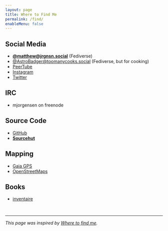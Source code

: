 ```yaml
---
layout: page
title: Where to Find Me
permalink: /find/
enableMenu: false
---
```


## Social Media

* **[@matthew@jrgnsn.social][pleroma]** (Fediverse)
* [@AstroBadger@toomanycooks.social][tmcs] (Fediverse, but for cooking)
* [PeerTube][peertube]
* [Instagram][instagram]
* [Twitter][twitter]

[pleroma]:https://jrgnsn.social/matthew
[tmcs]:https://toomanycooks.social/@AstroBadger
[instagram]:https://www.instagram.com/matthewjorgensen/
[twitter]:https://twitter.com/prplecake
[peertube]:https://jrgnsn.video/accounts/matthew

## IRC

* mjorgensen on freenode

## Source Code

* [GitHub][github]
* **[Sourcehut][sourcehut]**

[github]:https://github.com/prplecake
[sourcehut]:https://sr.ht/~mjorgensen

## Mapping

* [Gaia GPS][gaia-gps]
* [OpenStreetMaps][osm]

[gaia-gps]:https://www.gaiagps.com/profile/920114/prplecake/
[osm]:https://www.openstreetmap.org/user/prplecake

## Books

* [inventaire][inventaire]

[inventaire]:https://inventaire.io/inventory/matthew

<br />

---

*This page was inspired by [Where to find me][wtfm].*

[wtfm]:https://wheretofind.me

